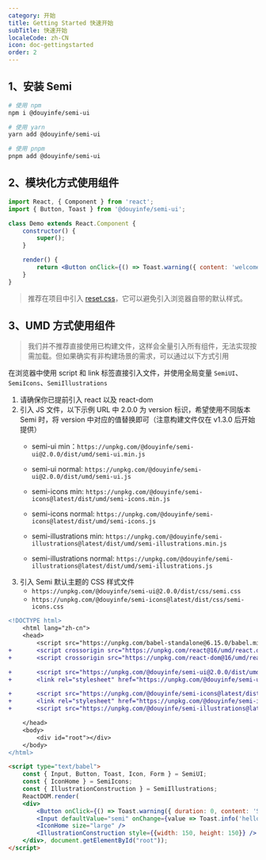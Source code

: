 ```yaml
---
category: 开始
title: Getting Started 快速开始
subTitle: 快速开始
localeCode: zh-CN
icon: doc-gettingstarted
order: 2
---
```


## 1、安装 Semi

```bash
# 使用 npm
npm i @douyinfe/semi-ui

# 使用 yarn
yarn add @douyinfe/semi-ui

# 使用 pnpm
pnpm add @douyinfe/semi-ui
```

## 2、模块化方式使用组件

```jsx
import React, { Component } from 'react';
import { Button, Toast } from '@douyinfe/semi-ui';

class Demo extends React.Component {
    constructor() {
        super();
    }

    render() {
        return <Button onClick={() => Toast.warning({ content: 'welcome' })}>Hello Semi</Button>;
    }
}
```

> 推荐在项目中引入 [reset.css](https://www.npmjs.com/package/reset-css)，它可以避免引入浏览器自带的默认样式。

## 3、UMD 方式使用组件

> 我们并不推荐直接使用已构建文件，这样会全量引入所有组件，无法实现按需加载。但如果确实有非构建场景的需求，可以通过以下方式引用

在浏览器中使用 script 和 link 标签直接引入文件，并使用全局变量 `SemiUI`、`SemiIcons`、`SemiIllustrations`

1. 请确保你已提前引入 react 以及 react-dom
2. 引入 JS 文件，以下示例 URL 中 2.0.0 为 version 标识，希望使用不同版本 Semi 时，将 version 中对应的值替换即可（注意构建文件仅在 v1.3.0 后开始提供）
    - semi-ui min：`https://unpkg.com/@douyinfe/semi-ui@2.0.0/dist/umd/semi-ui.min.js`
    - semi-ui normal: `https://unpkg.com/@douyinfe/semi-ui@2.0.0/dist/umd/semi-ui.js`

    - semi-icons min: `https://unpkg.com/@douyinfe/semi-icons@latest/dist/umd/semi-icons.min.js`
    - semi-icons normal: `https://unpkg.com/@douyinfe/semi-icons@latest/dist/umd/semi-icons.js`

    - semi-illustrations min: `https://unpkg.com/@douyinfe/semi-illustrations@latest/dist/umd/semi-illustrations.min.js`
    - semi-illustrations normal: `https://unpkg.com/@douyinfe/semi-illustrations@latest/dist/umd/semi-illustrations.js`
3. 引入 Semi 默认主题的 CSS 样式文件  
    - `https://unpkg.com/@douyinfe/semi-ui@2.0.0/dist/css/semi.css`
    - `https://unpkg.com/@douyinfe/semi-icons@latest/dist/css/semi-icons.css`

```diff
<!DOCTYPE html>
    <html lang="zh-cn">
    <head>
        <script src="https://unpkg.com/babel-standalone@6.15.0/babel.min.js"></script>
+       <script crossorigin src="https://unpkg.com/react@16/umd/react.development.js"></script>
+       <script crossorigin src="https://unpkg.com/react-dom@16/umd/react-dom.development.js"></script>

+       <script src="https://unpkg.com/@douyinfe/semi-ui@2.0.0/dist/umd/semi-ui.min.js"></script>
+       <link rel="stylesheet" href="https://unpkg.com/@douyinfe/semi-ui@2.0.0/dist/css/semi.css">

+       <script src="https://unpkg.com/@douyinfe/semi-icons@latest/dist/umd/semi-icons.min.js"></script>
+       <link rel="stylesheet" href="https://unpkg.com/@douyinfe/semi-icons@latest/dist/css/semi-icons.css">
+       <script src="https://unpkg.com/@douyinfe/semi-illustrations@latest/dist/umd/semi-illustrations.min.js"></script>

    </head>
    <body>
        <div id="root"></div>
    </body>
</html>
```

```html
<script type="text/babel">
    const { Input, Button, Toast, Icon, Form } = SemiUI;
    const { IconHome } = SemiIcons;
    const { IllustrationConstruction } = SemiIllustrations;
    ReactDOM.render(
    <div>
        <Button onClick={() => Toast.warning({ duration: 0, content: 'Semi Design' })}>test</Button>
        <Input defaultValue="semi" onChange={value => Toast.info('hello semi')}></Input>
        <IconHome size="large" />
        <IllustrationConstruction style={{width: 150, height: 150}} />
    </div>, document.getElementById("root"));
</script>
```